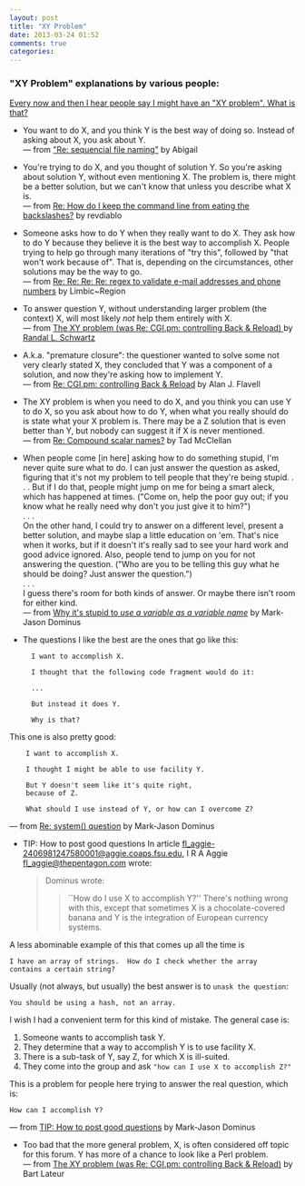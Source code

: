 ```yaml
---
layout: post
title: "XY Problem"
date: 2013-03-24 01:52
comments: true
categories: 
---
```


### "XY Problem" explanations by various people:
[Every now and then I hear people say I might have an "XY problem". What is that?](http://www.perlmonks.org/index.pl?node_id=542341)

- You want to do X, and you think Y is the best way of doing so. Instead of asking about X, you ask about Y. <br>
— from ["Re: sequencial file naming"](http://www.perlmonks.org/index.pl?node_id=87035) by Abigail

- You're trying to do X, and you thought of solution Y. So you're asking about solution Y, without even mentioning X. The problem is, there might be a better solution, but we can't know that unless you describe what X is. <br>
— from [Re: How do I keep the command line from eating the backslashes?](http://www.perlmonks.org/index.pl?node_id=430320) by revdiablo

- Someone asks how to do Y when they really want to do X. They ask how to do Y because they believe it is the best way to accomplish X. People trying to help go through many iterations of "try this", followed by "that won't work because of". That is, depending on the circumstances, other solutions may be the way to go. <br>
— from [Re: Re: Re: Re: regex to validate e-mail addresses and phone numbers](http://www.perlmonks.org/index.pl?node_id=327963) by Limbic~Region

- To answer question Y, without understanding larger problem (the context) X, will most likely *not* help them entirely with X. <br>
— from [The XY problem (was Re: CGI.pm: controlling Back & Reload)
](https://groups.google.com/forum/?fromgroups=#!msg/comp.lang.perl.misc/rCCGCpipjH0/TBQOCAT9154J) by [Randal L. Schwartz](http://www.stonehenge.com/merlyn/)

- A.k.a. "premature closure": the questioner wanted to solve some not very clearly stated X, they concluded that Y was a component of a solution, and now they're asking how to implement Y. <br>
— from [Re: CGI.pm: controlling Back & Reload](https://groups.google.com/forum/?fromgroups=#!msg/comp.lang.perl.misc/rCCGCpipjH0/awehJE2Ck5YJ) by Alan J. Flavell

- The XY problem is when you need to do X, and you think you can use Y to do X, so you ask about how to do Y, when what you really should do is state what your X problem is. There may be a Z solution that is even better than Y, but nobody can suggest it if X is never mentioned. <br>
— from [Re: Compound scalar names?](https://groups.google.com/forum/?fromgroups=#!msg/comp.lang.perl.misc/KGEh9CXPwQ0/TLmvdqBDV_AJ) by Tad McClellan

- When people come \[in here\] asking how to do something stupid, I'm never quite sure what to do. I can just answer the question as asked, figuring that it's not my problem to tell people that they're being stupid. . . . But if I do that, people might jump on me for being a smart aleck, which has happened at times. ("Come on, help the poor guy out; if you know what he really need why don't you just give it to him?") <br>
. . . <br>
On the other hand, I could try to answer on a different level, present a better solution, and maybe slap a little education on 'em. That's nice when it works, but if it doesn't it's really sad to see your hard work and good advice ignored. Also, people tend to jump on you for not answering the question. ("Who are you to be telling this guy what he should be doing? Just answer the question.")  <br>
. . . <br>
I guess there's room for both kinds of answer. Or maybe there isn't room for either kind. <br>
— from [Why it's stupid to *use a variable as a variable name*](https://groups.google.com/forum/?fromgroups=#!msg/comp.programming/ygCTx6AN7ds/3S9Ei9saEbUJ) by Mark-Jason Dominus 

- The questions I like the best are the ones that go like this:

		I want to accomplish X.
		
		I thought that the following code fragment would do it:
		
		...
		
		But instead it does Y.
		
		Why is that?
This one is also pretty good:

		I want to accomplish X.
		
		I thought I might be able to use facility Y.
		
		But Y doesn't seem like it's quite right, 
		because of Z.
		
		What should I use instead of Y, or how can I overcome Z?
— from [Re: system() question](https://groups.google.com/forum/?fromgroups=#!msg/comp.lang.perl/wu0T7a9orc0/3Q4PVIbEzZUJ "I never get answers to questions in newsgroups.") by Mark-Jason Dominus

- TIP: How to post good questions
In article <fl_aggie-2406981247580001@aggie.coaps.fsu.edu>, I R A Aggie <fl_aggie@thepentagon.com> wrote:
    >Dominus wrote:
    >>``How do I use X to accomplish Y?'' There's nothing wrong with this,
    >>except that sometimes X is a chocolate-covered banana and Y is the
    >>integration of European currency systems.

A less abominable example of this that comes up all the time is

	I have an array of strings.  How do I check whether the array
	contains a certain string?
Usually (not always, but usually) the best answer is to `unask the question`:

    You should be using a hash, not an array.
I wish I had a convenient term for this kind of mistake. The general case is:

 1. Someone wants to accomplish task Y.
 2. They determine that a way to accomplish Y is to use facility X.
 3. There is a sub-task of Y, say Z, for which X is ill-suited.
 4. They come into the group and ask `"how can I use X to accomplish Z?"`

This is a problem for people here trying to answer the real question, which is:

	How can I accomplish Y?
— from [TIP: How to post good questions](http://perl.plover.com/Questions3.html) by Mark-Jason Dominus

- Too bad that the more general problem, X, is often considered off topic for this forum. Y has more of a chance to look like a Perl problem. <br>
— from [The XY problem (was Re: CGI.pm: controlling Back & Reload)](https://groups.google.com/forum/?fromgroups#!msg/comp.lang.perl.misc/rCCGCpipjH0/VUXQwCG8ICkJ) by Bart Lateur